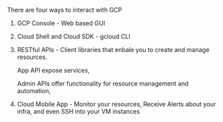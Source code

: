 There are four ways to interact with GCP

1. GCP Console - Web based GUI
2. Cloud Shell and Cloud SDK - gcloud CLI
3. RESTful APIs  - Client libraries that enbale you to create and manage resources. 

    App API expose services,
    
    Admin APIs offer functionality for resource management and automation, 
4. Cloud Mobile App - Monitor your resources, Receive Alerts about your infra, and even SSH into your VM instances
